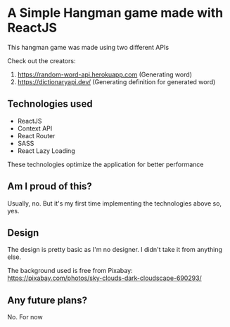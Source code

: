 # A Simple Hangman game made with ReactJS

This hangman game was made using two different APIs

Check out the creators:
1. https://random-word-api.herokuapp.com (Generating word)
2. https://dictionaryapi.dev/ (Generating definition for generated word)


## Technologies used

- ReactJS
- Context API
- React Router
- SASS
- React Lazy Loading

These technologies optimize the application for better performance


## Am I proud of this?

Usually, no. But it's my first time implementing the technologies above so, yes.


## Design

The design is pretty basic as I'm no designer. I didn't take it from anything else.

The background used is free from Pixabay: https://pixabay.com/photos/sky-clouds-dark-cloudscape-690293/


## Any future plans?

No. For now
